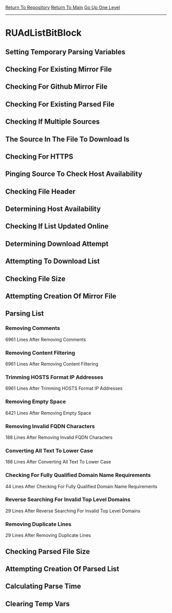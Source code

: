 [Return To Repository](https://github.com/deathbybandaid/piholeparser/)
[Return To Main](https://github.com/deathbybandaid/piholeparser/blob/master/RecentRunLogs/Mainlog.md)
[Go Up One Level](https://github.com/deathbybandaid/piholeparser/blob/master/RecentRunLogs/TopLevelScripts/30-Processing-External-Blacklists.md)
____________________________________
# RUAdListBitBlock
## Setting Temporary Parsing Variables
## Checking For Existing Mirror File
## Checking For Github Mirror File
## Checking For Existing Parsed File
## Checking If Multiple Sources
## The Source In The File To Download Is
## Checking For HTTPS
## Pinging Source To Check Host Availability
## Checking File Header
## Determining Host Availability
## Checking If List Updated Online
## Determining Download Attempt
## Attempting To Download List
## Checking File Size
## Attempting Creation Of Mirror File
## Parsing List
### Removing Comments
6961 Lines After Removing Comments
### Removing Content Filtering
6961 Lines After Removing Content Filtering
### Trimming HOSTS Format IP Addresses
6961 Lines After Trimming HOSTS Format IP Addresses
### Removing Empty Space
6421 Lines After Removing Empty Space
### Removing Invalid FQDN Characters
188 Lines After Removing Invalid FQDN Characters
### Converting All Text To Lower Case
188 Lines After Converting All Text To Lower Case
### Checking For Fully Qualified Domain Name Requirements
44 Lines After Checking For Fully Qualified Domain Name Requirements
### Reverse Searching For Invalid Top Level Domains
29 Lines After Reverse Searching For Invalid Top Level Domains
### Removing Duplicate Lines
29 Lines After Removing Duplicate Lines
## Checking Parsed File Size
## Attempting Creation Of Parsed List
## Calculating Parse Time
## Clearing Temp Vars
